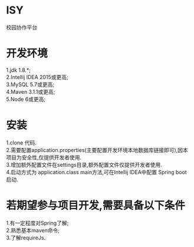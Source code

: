 # ISY
校园协作平台
# 开发环境
1.jdk 1.8.*;  
2.Intellij IDEA 2015或更高;  
3.MySQL 5.7或更高;  
4.Maven 3.1.1或更高;  
5.Node 6或更高;  
# 安装
1.clone 代码.  
2.需要配置application.properties(主要配置开发环境本地数据库链接即可),因本项目为安全性,仅提供开发者使用.  
3.增加额外配置文件在settings目录,额外配置文件仅提供开发者使用.  
4.启动方式为 application.class main方法,可在Intellij IDEA中配置 Spring boot 启动.  
# 若期望参与项目开发,需要具备以下条件
1.有一定程度对Spring了解;  
2.熟悉基本maven命令;  
3.了解requireJs.  

